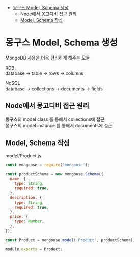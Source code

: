 <!-- TOC -->

- [몽구스 Model, Schema 생성](#%EB%AA%BD%EA%B5%AC%EC%8A%A4-model-schema-%EC%83%9D%EC%84%B1)
  - [Node에서 몽고디비 접근 원리](#node%EC%97%90%EC%84%9C-%EB%AA%BD%EA%B3%A0%EB%94%94%EB%B9%84-%EC%A0%91%EA%B7%BC-%EC%9B%90%EB%A6%AC)
  - [Model, Schema 작성](#model-schema-%EC%9E%91%EC%84%B1)

<!-- /TOC -->

# 몽구스 Model, Schema 생성
MongoDB 사용을 더욱 편리하게 해주는 모듈

RDB  
database -> table -> rows -> columns  

NoSQL  
database -> collections -> documents -> fields

## Node에서 몽고디비 접근 원리
몽구스의 model class 를 통해서 collections에 접근  
몽구스의 model instance 를 통해서 documents에 접근  

## Model, Schema 작성
model/Product.js
``` javascript
const mongoose = require('mongoose');

const productSchema = new mongoose.Schema({
  name: {
    type: String,
    required: true,
  },
  description: {
    type: String,
    required: true,
  },
  price: {
    type: Number,
  },
});

const Product = mongoose.model('Product', productSchema);

module.exports = Product;
```